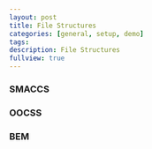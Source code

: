 ```yaml
---
layout: post
title: File Structures
categories: [general, setup, demo]
tags:
description: File Structures
fullview: true
---
```


<h3>SMACCS</h3>




<h3>OOCSS</h3>




<h3>BEM</h3>
